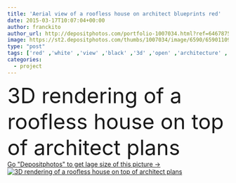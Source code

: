 ```yaml
---
title: 'Aerial view of a roofless house on architect blueprints red'
date: 2015-03-17T10:07:04+00:00
author: franckito
author_url: http://depositphotos.com/portfolio-1007034.html?ref=64678756
image: https://st2.depositphotos.com/thumbs/1007034/image/6590/65901109/api_thumb_450.jpg?forcejpeg=true
type: "post"
tags: ['red' ,'white' ,'view' ,'black' ,'3d' ,'open' ,'architecture' ,'construction' ,'Facade' ,'house' ,'blank' ,'message' ,'text' ,'fingers' ,'development' ,'planning' ,'information' ,'advertisement' ,'company' ,'top' ,'discovery' ,'plan' ,'architect' ,'showing' ,'rendering' ,'logo' ,'incomplete' ,'blueprint' ,'plans' ,'customizable' ,'ladies' ,'slogan' ,'roofless' ,'copy space' ,'Home Interior' ,'real estate' ,'3d rendering' ,'Illustration and Painting' ,'residential structure' ,'Housing Project' ,'Built Structure' ,'Construction Frame' ,'detached house' ,'Home Addition' ,'artificial model' ,'Roof Beam' ,'Architectural Model' ,'wooden beams' ,'Mock Up' ]
categories: 
  - project
---
```

<div aling="center">
            <font size="60"> 3D rendering of a roofless house on top of architect plans</font>   
</div>
<div>
    <a href='https://depositphotos.com/65901109/stock-photo-aerial-view-of-a-roofless.html?ref=64678756' target=_blank > Go "Depositphotos" to get lage size of this picture ->
        <img href='https://depositphotos.com/65901109/stock-photo-aerial-view-of-a-roofless.html?ref=64678756' src='https://st2.depositphotos.com/1007034/6590/i/950/depositphotos_65901109-stock-photo-aerial-view-of-a-roofless.jpg?forcejpeg=true' alt='3D rendering of a roofless house on top of architect plans' >
    </a>
</div>
